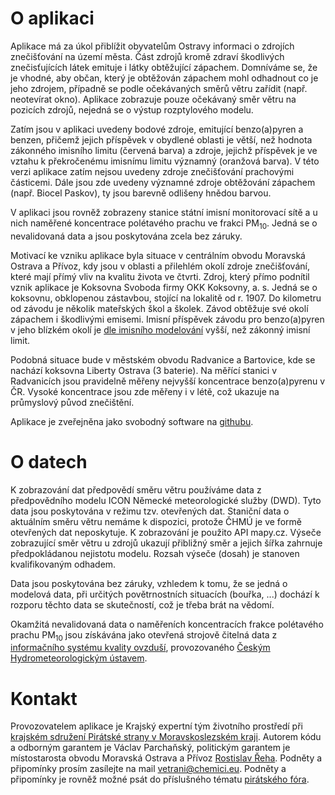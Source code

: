# O aplikaci

Aplikace má za úkol přiblížit obyvatelům Ostravy informaci o zdrojích znečišťování na území města. Část zdrojů kromě zdraví škodlivých znečisťujících látek emituje i látky obtěžující zápachem. Domníváme se, že je vhodné, aby občan, který je obtěžován zápachem mohl odhadnout co je jeho zdrojem, případně se podle očekávaných směrů větru zařídit (např. neotevírat okno). Aplikace zobrazuje pouze očekávaný směr větru na pozicích zdrojů, nejedná se o výstup rozptylového modelu.

Zatím jsou v aplikaci uvedeny bodové zdroje, emitující benzo(a)pyren a benzen, přičemž jejich příspěvek v obydlené oblasti je větší, než hodnota zákonného imisního limitu (červená barva) a zdroje, jejichž příspěvek je ve vztahu k překročenému imisnímu limitu významný (oranžová barva). V této verzi aplikace zatím nejsou uvedeny zdroje znečišťování prachovými částicemi. Dále jsou zde uvedeny významné zdroje obtěžování zápachem (např. Biocel Paskov), ty jsou barevně odlišeny hnědou barvou.

V aplikaci jsou rovněž zobrazeny stanice státní imisní monitorovací sítě a u nich naměřené koncentrace polétavého prachu ve frakci PM<sub>10</sub>. Jedná se o nevalidovaná data a jsou poskytována zcela bez záruky.

Motivací ke vzniku aplikace byla situace v centrálním obvodu Moravská Ostrava a Přívoz, kdy jsou v oblasti a přilehlém okolí zdroje znečišťování, které mají přímý vliv na kvalitu života ve čtvrti. Zdroj, který přímo podnítil vznik aplikace je Koksovna Svoboda firmy OKK Koksovny, a. s. Jedná se o koksovnu, obklopenou zástavbou, stojící na lokalitě od r. 1907. Do kilometru od závodu je několik mateřských škol a školek. Závod obtěžuje své okolí zápachem i škodlivými emisemi. Imisní příspěvek závodu pro benzo(a)pyren v jeho blízkém okolí je [dle imisního modelování](https://labgis.vsb.cz/test2/Project/Ostrava) vyšší, než zákonný imisní limit. 

Podobná situace bude v městském obvodu Radvanice a Bartovice, kde se nachází koksovna Liberty Ostrava (3 baterie). Na měřící stanici v Radvanicích jsou pravidelně měřeny nejvyšší koncentrace benzo(a)pyrenu v ČR. Vysoké koncentrace jsou zde měřeny i v létě, což ukazuje na průmyslový původ znečištění. 

Aplikace je zveřejněna jako svobodný software na [<i class="fab fa-github"></i> githubu](https://github.com/vpa1/vetrani-bez-jedu/).

# O datech

K zobrazování dat předpovědí směru větru používáme data z předpovědního modelu ICON Německé meteorologické služby (DWD). Tyto data jsou poskytována v režimu tzv. otevřených dat. Staniční data o aktuálním směru větru nemáme k dispozici, protože ČHMÚ je ve formě otevřených dat neposkytuje. K zobrazování je použito API mapy.cz. Výseče zobrazující směr větru u zdrojů ukazují přibližný směr a jejich šířka zahrnuje předpokládanou nejistotu modelu. Rozsah výseče (dosah) je stanoven kvalifikovaným odhadem.

Data jsou poskytována bez záruky, vzhledem k tomu, že se jedná o modelová data, při určitých povětrnostních situacích (bouřka, ...) dochází k rozporu těchto data se skutečností, což je třeba brát na vědomí.

Okamžitá nevalidovaná data o naměřeních koncentracích frakce polétavého prachu PM<sub>10</sub> jsou získávána jako otevřená strojově čitelná data z [informačního systému kvality ovzduší](http://portal.chmi.cz/files/portal/docs/uoco/web_generator/actual_hour_data_CZ.html), provozovaného [Českým Hydrometeorologickým ústavem](http://portal.chmi.cz/). 

# Kontakt

Provozovatelem aplikace je Krajský expertní tým životního prostředí při [krajském sdružení Pirátské strany v Moravskoslezském kraji](https://moravskoslezsky.pirati.cz). Autorem kódu a odborným garantem je Václav Parchaňský, politickým garantem je místostarosta obvodu Moravská Ostrava a Přívoz [Rostislav Řeha](https://ostrava.pirati.cz/lide/rostislav-reha/). Podněty a připomínky prosím zasílejte na mail [vetrani@chemici.eu](mailto:vetrani@chemici.eu). Podněty a připomínky je rovněž možné psát do příslušného tématu [pirátského fóra](https://forum.pirati.cz/viewtopic.php?p=651186&sid=c64f7f54a13e4c7fc0fc84c6a1e7094c#p651186).